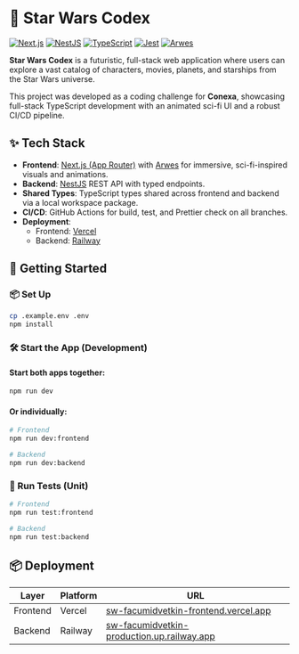 # 🌌 Star Wars Codex

[![Next.js](https://img.shields.io/badge/Frontend-Next.js-black?style=flat&logo=next.js)](https://nextjs.org/)
[![NestJS](https://img.shields.io/badge/Backend-NestJS-red?style=flat&logo=nestjs)](https://nestjs.com/)
[![TypeScript](https://img.shields.io/badge/Language-TypeScript-blue?style=flat&logo=typescript)](https://www.typescriptlang.org/)
[![Jest](https://img.shields.io/badge/Tests-Jest-C21325?style=flat&logo=jest)](https://jestjs.io/)
[![Arwes](https://img.shields.io/badge/UI-Arwes-4B0082?style=flat)](https://arwes.dev/)

**Star Wars Codex** is a futuristic, full-stack web application where users can explore a vast catalog of characters, movies, planets, and starships from the Star Wars universe.

This project was developed as a coding challenge for **Conexa**, showcasing full-stack TypeScript development with an animated sci-fi UI and a robust CI/CD pipeline.

## ✨ Tech Stack

- **Frontend**: [Next.js (App Router)](https://nextjs.org/) with [Arwes](https://arwes.dev/) for immersive, sci-fi-inspired visuals and animations.
- **Backend**: [NestJS](https://nestjs.com/) REST API with typed endpoints.
- **Shared Types**: TypeScript types shared across frontend and backend via a local workspace package.
- **CI/CD**: GitHub Actions for build, test, and Prettier check on all branches.
- **Deployment**:
    - Frontend: [Vercel](https://sw-facumidvetkin-frontend.vercel.app/)
    - Backend: [Railway](https://sw-facumidvetkin-production.up.railway.app/)

## 🚀 Getting Started

### 📦 Set Up
```bash
cp .example.env .env
npm install
```

### 🛠️ Start the App (Development)

#### Start both apps together:
```bash
npm run dev
```

#### Or individually:
```bash
# Frontend
npm run dev:frontend

# Backend
npm run dev:backend
```

### 🧪 Run Tests (Unit)
```bash
# Frontend
npm run test:frontend

# Backend
npm run test:backend
```

## 📦 Deployment

| Layer     | Platform | URL                                                                 |
|-----------|----------|----------------------------------------------------------------------|
| Frontend  | Vercel   | [sw-facumidvetkin-frontend.vercel.app](https://sw-facumidvetkin-frontend.vercel.app/) |
| Backend   | Railway  | [sw-facumidvetkin-production.up.railway.app](https://sw-facumidvetkin-production.up.railway.app/) |
